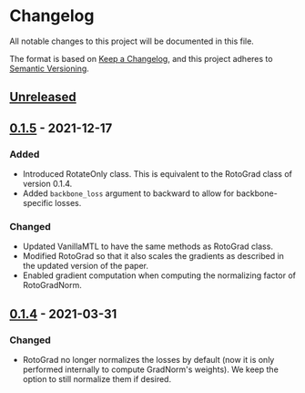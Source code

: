 # Changelog

All notable changes to this project will be documented in this file.

The format is based on [Keep a Changelog](https://keepachangelog.com/en/1.0.0/),
and this project adheres to [Semantic Versioning](https://semver.org/spec/v2.0.0.html).

## [Unreleased]

## [0.1.5] - 2021-12-17

### Added

- Introduced RotateOnly class. This is equivalent to the RotoGrad class of version 0.1.4.
- Added `backbone_loss` argument to backward to allow for backbone-specific losses.

### Changed

- Updated VanillaMTL to have the same methods as RotoGrad class.
- Modified RotoGrad so that it also scales the gradients as described in the updated version of the paper.
- Enabled gradient computation when computing the normalizing factor of RotoGradNorm.
  
## [0.1.4] - 2021-03-31

### Changed

- RotoGrad no longer normalizes the losses by default (now it is only performed
  internally to compute GradNorm's weights). We keep the option to still normalize them 
  if desired.

[unreleased]: https://github.com/adrianjav/rotograd/compare/v0.1.4...HEAD
[0.1.4]: https://github.com/adrianjav/rotograd/compare/v0.1.3...v0.1.4
[0.1.5]: https://github.com/adrianjav/rotograd/compare/v0.1.4...v0.1.5
